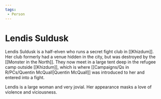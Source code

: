 ```yaml
---
tags:
 - Person
---
```


# Lendis Suldusk 

Lendis Suldusk is a half-elven who runs a secret fight club in [[Khizdum]]. Her club formerly had a venue hidden in the city, but was destroyed by the [[Monster in the North]]. They now meet in a large tent deep in the refugee camp outside [[Khizdum]], which is where [[Campaigns/Qs in R/PCs/Quentin McQuall|Quentin McQuall]] was introduced to her and entered into a fight.

Lendis is a large woman and very jovial. Her appearance masks a love of violence and viciousness.
